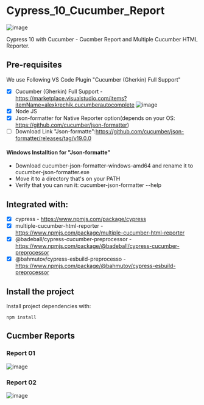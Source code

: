 # Cypress_10_Cucumber_Report

![image](https://user-images.githubusercontent.com/40147842/200867923-3a4aa85c-8700-430c-8cde-9624328e6cab.png)

Cypress 10 with Cucumber - Cucmber Report and Multiple Cucumber HTML Reporter.

## Pre-requisites

We use Following VS Code Plugin "Cucumber (Gherkin) Full Support"
- [X] Cucumber (Gherkin) Full Support -https://marketplace.visualstudio.com/items?itemName=alexkrechik.cucumberautocomplete
![image](https://user-images.githubusercontent.com/40147842/200868137-ec95476b-b19b-4ef5-85a6-683f3b676de0.png)
- [X] Node JS
- [X] Json-formatter for Native Reporter option(depends on your OS: https://github.com/cucumber/json-formatter)
- [ ] Download Link "Json-formatte":https://github.com/cucumber/json-formatter/releases/tag/v19.0.0
#### Windows Installtion for "Json-formatte"
- Download cucumber-json-formatter-windows-amd64 and rename it to cucumber-json-formatter.exe
- Move it to a directory that's on your PATH
- Verify that you can run it: cucumber-json-formatter --help
## Integrated with:
- [X] cypress - https://www.npmjs.com/package/cypress
- [X] multiple-cucumber-html-reporter - https://www.npmjs.com/package/multiple-cucumber-html-reporter
- [X] @badeball/cypress-cucumber-preprocessor - https://www.npmjs.com/package/@badeball/cypress-cucumber-preprocessor
- [X] @bahmutov/cypress-esbuild-preprocesso - https://www.npmjs.com/package/@bahmutov/cypress-esbuild-preprocessor
## Install the project
Install project dependencies with: 
```
npm install
```

## Cucmber Reports
### Report 01

![image](https://user-images.githubusercontent.com/40147842/200881377-7b805585-f6f1-4edd-8461-3eb17e5a41f8.png)

### Report 02
![image](https://user-images.githubusercontent.com/40147842/200881475-b06485cb-48bd-428e-a278-4c0fe4ea81aa.png)
